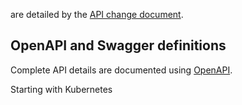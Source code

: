 are detailed by the [API change document](https://git.k8s.io/community/contributors/devel/sig-architecture/api_changes.md).

## OpenAPI and Swagger definitions

Complete API details are documented using [OpenAPI](https://www.openapis.org/).

Starting with Kubernetes 
